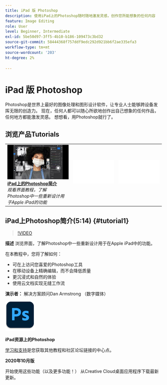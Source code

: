 ```yaml
---
title: iPad 版 Photoshop
description: 使用iPad上的Photoshop随时随地激发灵感，创作您所能想象的任何内容
feature: Image Editing
role: User
level: Beginner, Intermediate
exl-id: 5be50d97-3ff5-4b10-b186-109473c3bd32
source-git-commit: 58444368f757ddf9edc292d921bb6f2ae335efa3
workflow-type: tm+mt
source-wordcount: '203'
ht-degree: 2%

---
```


# iPad 版 Photoshop

Photoshop是世界上最好的图像处理和图形设计软件，让专业人士能够跨设备发挥无限的创造力。 现在，任何人都可以随心所欲地创作出自己想象的任何作品，任何地方都能激发灵感。 想想看，用Photoshop就行了。

## 浏览产品Tutorials

<table style="table-layout:fixed">
<tr>
 <td>
   <a href="photoshopipad.md#tutorial1">
      <img alt="iPad上的Photoshop简介" src="../assets/PSiPad_thumbnail.jpg" />
   </a>
    <div>
   <a href="photoshopipad.md#tutorial1"><strong>iPad上的Photoshop简介</strong></a>
    </div>
    <em>观看界面教程，了解Photoshop中一些重新设计用于Apple iPad的功能</em>
    <br>
  </td>
  <td>
    <img alt="间隔物" src="../assets/Whitespacer.png" />
    <div>
    <br>
  </td>
  <td>
    <img alt="间隔物" src="../assets/Whitespacer.png" />
    <div>
    <br>
  </td>
</tr>
</table>

## iPad上Photoshop简介(5:14) {#tutorial1}

>[!VIDEO](https://video.tv.adobe.com/v/326899?hidetitle=true)

**描述**
浏览界面，了解Photoshop中一些重新设计用于在Apple iPad中的功能。

在本教程中，您将了解如何：
* 可在上访问您喜爱的Photoshop工具
* 在移动设备上精确编辑，而不会降低质量
* 更沉浸式和自然的体验
* 使用云文档实现无缝工作流

**演示者：**
解决方案顾问Dan Armstrong （数字媒体）

![iPad徽标上的Photoshop](../assets/ps_appicon_96.png)

**iPad资源上的Photoshop**

[学习和支持](https://helpx.adobe.com/cn/support/photoshop.html)是您获取其他教程和社区论坛链接的中心点。

**2020年10月版**

开始使用这些功能（以及更多功能！） 从Creative Cloud桌面应用程序下载最新更新。
